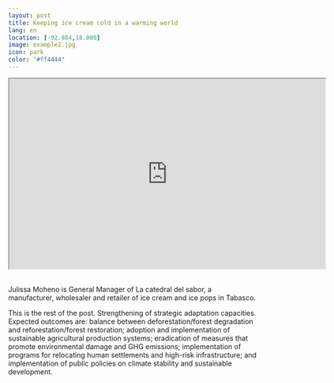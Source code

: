 ```yaml
--- 
layout: post 
title: Keeping ice cream cold in a warming world
lang: en
location: [-92.884,18.000]
image: example2.jpg
icon: park
color: "#ff4444"
--- 
```


<p>
<iframe src="https://docs.google.com/file/d/0B8U6aNxb0RPtZzdCWHBGTjBraVk/preview" width="640" height="385"></iframe><br><br>

Julissa Moheno is General Manager of La catedral del sabor, a manufacturer, wholesaler and retailer of ice cream and ice pops in Tabasco. 

</p>
<p >
	This is the rest of the post. Strengthening of strategic adaptation capacities. Expected outcomes are: balance between deforestation/forest degradation and reforestation/forest restoration; adoption and implementation of sustainable agricultural production systems; eradication of measures that promote environmental damage and GHG emissions; implementation of programs for relocating human settlements and high-risk infrastructure; and implementation of public policies on climate stability and sustainable development.
</p>

